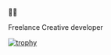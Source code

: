 👋👋 


Freelance Creative developer


[![trophy](https://github-profile-trophy.vercel.app/?username=ryo-ma&theme=onedark)](https://github.com/Nael-Messaoudene/github-profile-trophy)
